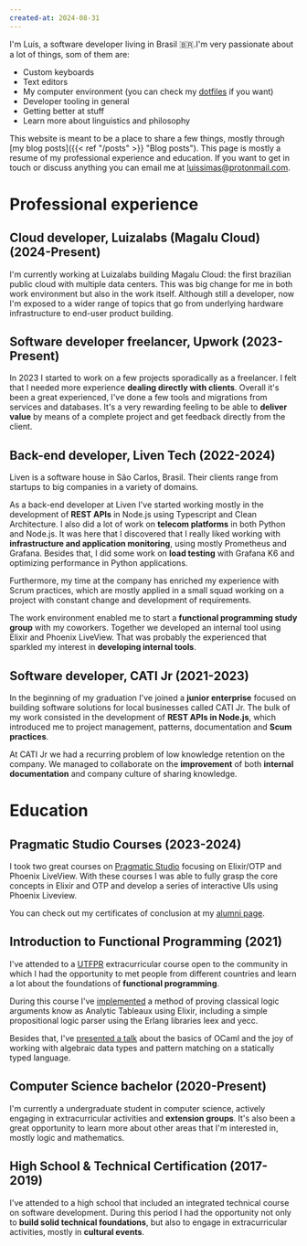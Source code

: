 ```yaml
---
created-at: 2024-08-31
---
```


I'm Luís, a software developer living in Brasil 🇧🇷.I'm very passionate about a lot of things, som  of them are:

- Custom keyboards
- Text editors
- My computer environment (you can check my [dotfiles](https://github.com/luissimas/dotfiles) if you want)
- Developer tooling in general
- Getting better at stuff
- Learn more about linguistics and philosophy

This website is meant to be a place to share a few things, mostly through [my blog posts]({{< ref "/posts" >}} "Blog posts"). This page is mostly a resume of my professional experience and education. If you want to get in touch or discuss anything you can email me at <luissimas@protonmail.com>.

# Professional experience

## Cloud developer, Luizalabs (Magalu Cloud) (2024-Present)

I'm currently working at Luizalabs building Magalu Cloud: the first brazilian public cloud with multiple data centers. This was big change for me in both work environment but also in the work itself. Although still a developer, now I'm exposed to a wider range of topics that go from underlying hardware infrastructure to end-user product building.

## Software developer freelancer, Upwork (2023-Present)

In 2023 I started to work on a few projects sporadically as a freelancer. I felt that I needed more experience **dealing directly with clients**. Overall it's been a great experienced, I've done a few tools and migrations from services and databases. It's a very rewarding feeling to be able to **deliver value** by means of a complete project and get feedback directly from the client.

## Back-end developer, Liven Tech (2022-2024)

Liven is a software house in São Carlos, Brasil. Their clients range from startups to big companies in a variety of domains.

As a back-end developer at Liven I've started working mostly in the development of **REST APIs** in Node.js using Typescript and Clean Architecture. I also did a lot of work on **telecom platforms** in both Python and Node.js. It was here that I discovered that I really liked working with **infrastructure and application monitoring**, using mostly Prometheus and Grafana. Besides that, I did some work on **load testing** with Grafana K6 and optimizing performance in Python applications.

Furthermore, my time at the company has enriched my experience with Scrum practices, which are mostly applied in a small squad working on a project with constant change and development of requirements.

The work environment enabled me to start a **functional programming study group** with my coworkers. Together we developed an internal tool using Elixir and Phoenix LiveView. That was probably the experienced that sparkled my interest in **developing internal tools**.

## Software developer, CATI Jr (2021-2023)

In the beginning of my graduation I've joined a **junior enterprise** focused on building software solutions for local businesses called CATI Jr. The bulk of my work consisted in the development of **REST APIs in Node.js**, which introduced me to project management, patterns, documentation and **Scum practices**.

At CATI Jr we had a recurring problem of low knowledge retention on the company. We managed to collaborate on the **improvement** of both **internal documentation** and company culture of sharing knowledge.

# Education

## Pragmatic Studio Courses (2023-2024)

I took two great courses on [Pragmatic Studio](https://pragmaticstudio.com/) focusing on Elixir/OTP and Phoenix LiveView. With these courses I was able to fully grasp the core concepts in Elixir and OTP and develop a series of interactive UIs using Phoenix Liveview.

You can check out my certificates of conclusion at my [alumni page](https://pragmaticstudio.com/alumni/lu%C3%ADs-simas-l-sv).

## Introduction to Functional Programming (2021)

I've attended to a [UTFPR](https://www.utfpr.edu.br/) extracurricular course open to the community in which I had the opportunity to met people from different countries and learn a lot about the foundations of **functional programming**.

During this course I've [implemented](https://github.com/luissimas/analytic_tableaux) a method of proving classical logic arguments know as Analytic Tableaux using Elixir, including a simple propositional logic parser using the Erlang libraries leex and yecc.

Besides that, I've [presented a talk](https://youtu.be/rTL4TtpdjIE?t=1573) about the basics of OCaml and the joy of working with algebraic data types and pattern matching on a statically typed language.

## Computer Science bachelor (2020-Present)

I'm currently a undergraduate student in computer science, actively engaging in extracurricular activities and **extension groups**. It's also been a great opportunity to learn more about other areas that I'm interested in, mostly logic and mathematics.

## High School & Technical Certification (2017-2019)

I've attended to a high school that included an integrated technical course on software development. During this period I had the opportunity not only to **build solid technical foundations**, but also to engage in extracurricular activities, mostly in **cultural events**.
